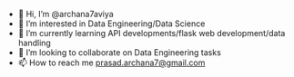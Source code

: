 - 👋 Hi, I’m @archana7aviya
- 👀 I’m interested in Data Engineering/Data Science
- 🌱 I’m currently learning API developments/flask web development/data handling
- 💞️ I’m looking to collaborate on Data Engineering tasks
- 📫 How to reach me prasad.archana7@gmail.com

<!---
archana7aviya/archana7aviya is a ✨ special ✨ repository because its `README.md` (this file) appears on your GitHub profile.
You can click the Preview link to take a look at your changes.
--->

